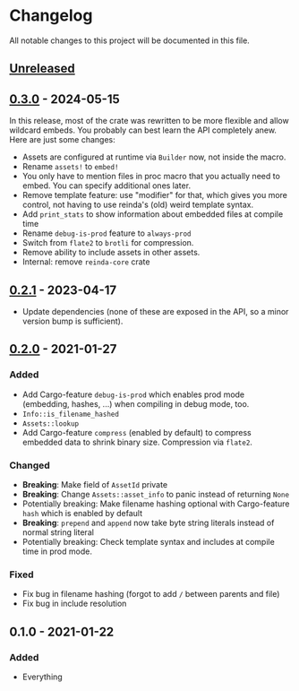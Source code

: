 # Changelog

All notable changes to this project will be documented in this file.


## [Unreleased]


## [0.3.0] - 2024-05-15
In this release, most of the crate was rewritten to be more flexible and allow wildcard embeds.
You probably can best learn the API completely anew. Here are just some changes:

- Assets are configured at runtime via `Builder` now, not inside the macro.
- Rename `assets!` to `embed!`
- You only have to mention files in proc macro that you actually need to embed. You can specify additional ones later.
- Remove template feature: use "modifier" for that, which gives you more control, not having to use reinda's (old) weird template syntax.
- Add `print_stats` to show information about embedded files at compile time
- Rename `debug-is-prod` feature to `always-prod`
- Switch from `flate2` to `brotli` for compression.
- Remove ability to include assets in other assets.
- Internal: remove `reinda-core` crate


## [0.2.1] - 2023-04-17
- Update dependencies (none of these are exposed in the API, so a minor version bump is sufficient).

## [0.2.0] - 2021-01-27
### Added
- Add Cargo-feature `debug-is-prod` which enables prod mode (embedding, hashes,
  ...) when compiling in debug mode, too.
- `Info::is_filename_hashed`
- `Assets::lookup`
- Add Cargo-feature `compress` (enabled by default) to compress embedded data to
  shrink binary size. Compression via `flate2`.

### Changed
- **Breaking**: Make field of `AssetId` private
- **Breaking**: Change `Assets::asset_info` to panic instead of returning `None`
- Potentially breaking: Make filename hashing optional with Cargo-feature `hash` which is enabled by default
- **Breaking**: `prepend` and `append` now take byte string literals instead of normal string literal
- Potentially breaking: Check template syntax and includes at compile time in prod mode.

### Fixed
- Fix bug in filename hashing (forgot to add `/` between parents and file)
- Fix bug in include resolution

## 0.1.0 - 2021-01-22
### Added
- Everything


[Unreleased]: https://github.com/LukasKalbertodt/reinda/compare/v0.3.0...HEAD
[0.3.0]: https://github.com/LukasKalbertodt/reinda/compare/v0.2.1...v0.3.0
[0.2.1]: https://github.com/LukasKalbertodt/reinda/compare/v0.2.0...v0.2.1
[0.2.0]: https://github.com/LukasKalbertodt/reinda/compare/v0.1.0...v0.2.0
